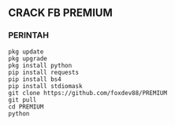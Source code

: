 ## CRACK FB PREMIUM
### PERINTAH
```
pkg update
pkg upgrade
pkg install python
pip install requests
pip install bs4
pip install stdiomask
git clone https://github.com/foxdev88/PREMIUM
git pull
cd PREMIUM
python 
